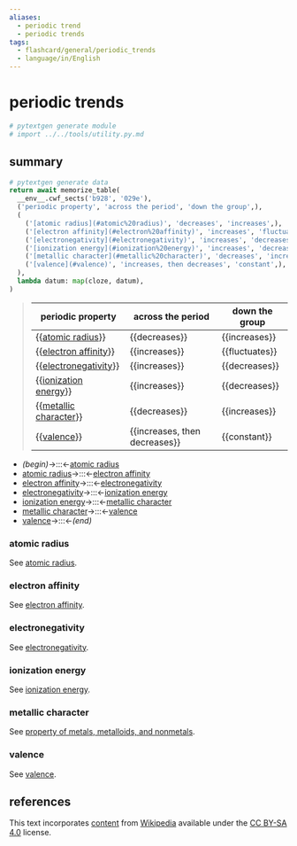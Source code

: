```yaml
---
aliases:
  - periodic trend
  - periodic trends
tags:
  - flashcard/general/periodic_trends
  - language/in/English
---
```


# periodic trends

```Python
# pytextgen generate module
# import ../../tools/utility.py.md
```

## summary

```Python
# pytextgen generate data
return await memorize_table(
  __env__.cwf_sects('b928', '029e'),
  ('periodic property', 'across the period', 'down the group',),
  (
    ('[atomic radius](#atomic%20radius)', 'decreases', 'increases',),
    ('[electron affinity](#electron%20affinity)', 'increases', 'fluctuates',),
    ('[electronegativity](#electronegativity)', 'increases', 'decreases',),
    ('[ionization energy](#ionization%20energy)', 'increases', 'decreases',),
    ('[metallic character](#metallic%20character)', 'decreases', 'increases',),
    ('[valence](#valence)', 'increases, then decreases', 'constant',),
  ),
  lambda datum: map(cloze, datum),
)
```

<!--pytextgen generate section="b928"--><!-- The following content is generated at 2023-04-19T12:13:02.213812+08:00. Any edits will be overridden! -->

> | periodic property | across the period | down the group |
> |-|-|-|
> | {{[atomic radius](#atomic%20radius)}} | {{decreases}} | {{increases}} |
> | {{[electron affinity](#electron%20affinity)}} | {{increases}} | {{fluctuates}} |
> | {{[electronegativity](#electronegativity)}} | {{increases}} | {{decreases}} |
> | {{[ionization energy](#ionization%20energy)}} | {{increases}} | {{decreases}} |
> | {{[metallic character](#metallic%20character)}} | {{decreases}} | {{increases}} |
> | {{[valence](#valence)}} | {{increases, then decreases}} | {{constant}} | <!--SR:!2026-01-10,771,330!2026-08-11,938,330!2027-08-23,1246,350!2025-06-03,612,330!2025-08-14,604,310!2025-07-07,372,250!2026-09-29,915,330!2026-11-20,953,330!2025-11-29,666,310!2025-01-02,283,290!2025-10-19,635,310!2025-07-28,591,310!2026-03-22,778,330!2026-02-27,761,330!2027-04-16,1058,330!2026-02-17,570,330!2025-08-14,446,310!2025-10-21,711,330-->

<!--/pytextgen-->

<!--pytextgen generate section="029e"--><!-- The following content is generated at 2024-01-04T20:17:52.350867+08:00. Any edits will be overridden! -->

- _(begin)_→:::←[atomic radius](#atomic%20radius) <!--SR:!2025-05-05,457,290!2027-03-03,1109,350-->
- [atomic radius](#atomic%20radius)→:::←[electron affinity](#electron%20affinity) <!--SR:!2027-03-11,1034,330!2026-08-15,885,330-->
- [electron affinity](#electron%20affinity)→:::←[electronegativity](#electronegativity) <!--SR:!2025-11-03,720,330!2026-05-09,810,330-->
- [electronegativity](#electronegativity)→:::←[ionization energy](#ionization%20energy) <!--SR:!2026-05-30,701,250!2025-05-12,535,310-->
- [ionization energy](#ionization%20energy)→:::←[metallic character](#metallic%20character) <!--SR:!2026-06-12,788,290!2024-10-17,88,170-->
- [metallic character](#metallic%20character)→:::←[valence](#valence) <!--SR:!2024-09-01,142,310!2026-06-30,850,330-->
- [valence](#valence)→:::←_(end)_ <!--SR:!2027-10-01,1278,350!2024-08-13,339,290-->

<!--/pytextgen-->

### atomic radius

See [atomic radius](atomic%20radius.md).

### electron affinity

See [electron affinity](electron%20affinity.md).

### electronegativity

See [electronegativity](electronegativity.md).

### ionization energy

See [ionization energy](ionization%20energy.md).

### metallic character

See [property of metals, metalloids, and nonmetals](properties%20of%20metals,%20metalloids,%20and%20nonmetals.md).

### valence

See [valence](valence%20(chemistry).md).

## references

This text incorporates [content](https://en.wikipedia.org/wiki/periodic_trends) from [Wikipedia](Wikipedia.md) available under the [CC BY-SA 4.0](https://creativecommons.org/licenses/by-sa/4.0/) license.
